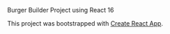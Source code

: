 Burger Builder Project using React 16

This project was bootstrapped with [Create React App](https://github.com/facebookincubator/create-react-app).
